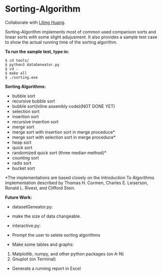 # Sorting-Algorithm

Collaborate with [Liting Huang](https://github.com/llliting).  

Sorting-Algorithm implements most of common used comparison sorts and linear sorts with some slight adujusment. It also provides a sample test case to show the actual running time of the sorting algorithm.

**To run the sample test, type in:**
```
$ cd tools/
$ python3 dataGeneator.py
$ cd -
$ make all
$ ./sorting.exe
```
**Sorting Algorithms:**
* bubble sort
* recursive bubble sort
* bubble sort(inline assembly code)(NOT DONE YET)
* selection sort
* insertion sort
* recursive insertion sort
* merge sort
* merge sort with insertion sort in merge proceduce*
* merge sort with selection sort in merge proceduce*
* heap sort
* quick sort
* randomized quick sort (three median method)*
* counting sort
* radix sort 
* bucket sort  

\*The implementations are based closely on the Introduction To Algorithms implementation described by Thomas H. Cormen, Charles E. Leiserson, Ronald L. Rivest, and Clifford Stein.

**Future Work:**
* datasetGeneator.py:
* make the size of data changeable.

* interactive.py:
* Prompt the user to selete sorting algorithms
* Make some tables and graphs:
1) Matplotlib, numpy, and other python packages (on A-N)
2) Gnuplot (on Terminal)
* Generate a running report in Excel
